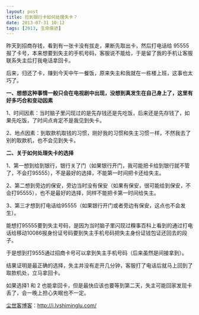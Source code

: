 ```yaml
---
layout: post
title: 捡到银行卡如何处理失卡？
date: 2013-07-31 10:12
tags: [2013, 生命痕迹]
---
```

昨天到招商存钱，看到有一张卡没有拔走，果断先取出卡，然后打电话给 95555报了卡号，本来想要到失主的手机号码，客服说不能给，于是留了我的手机让客服联系失主后打我电话拿回卡。

后来，归还了卡，赚到今天中午一餐饭，原来失主和我就在一栋楼上班，这事也太巧了。

<strong>一、想想这种事情一般只会在电视剧中出现，没想到真发生在自己身上了，这里有好多巧合和变动因素</strong>

1、时间因素：当时脑子里闪现过的是先存钱还是先吃饭，后来还是先存钱了，如果先吃饭，了时间点肯定不是我见到失卡。

2、地点因素：到取款机取钱的习惯，刚好我的习惯和失主习惯一样，不然我去了别的取款机，也不会见到失卡。

<strong>二、关于如何处理失卡的选择</strong>

1、第一想到给到银行，银行关了门（如果银行开门，我可能把卡给到银行就不管了，不会打95555），不是最好的选择，不能第一时间把卡还给失主。

2、第二想到旁边的保安，旁边当时没有保安（如果有保安，很可能给到保安，不会打95555），也不是最好的选择，同样不能把卡第一时间给失主。

3、第三才想到打电话给95555（如果银行开门或者旁边有保安，这点也不会发生）。

能想打95555要到失主号码，是因为当时脑子里闪现过糗事百科上看到的通过打电话给移动10086报身份证号码要到失主手机号码把失主身份证钱包证还回去的段子。

于是想到打9555通过招商卡号可以拿到失主手机号码（后来虽然是间接拿到）。

结果证明是最正确的选择，失主并没有走开几分钟，客服打了电话后就马上回到了取款机处，立马拿回卡。

如果选择1 和 2 也能拿回卡，但是最快应该也要等到第二天，失主可能回家发现卡丢了，会一晚上担心失眠也不一定。 

<a href="http://i.lvshiminglu.com/">尘世客博客</a>：<a href="http://i.lvshiminglu.com/">http://i.lvshiminglu.com/</a>

